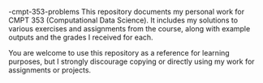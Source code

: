 -cmpt-353-problems
This repository documents my personal work for CMPT 353 (Computational Data Science). It includes my solutions to various exercises and assignments from the course, along with example outputs and the grades I received for each.

You are welcome to use this repository as a reference for learning purposes, but I strongly discourage copying or directly using my work for assignments or projects.
